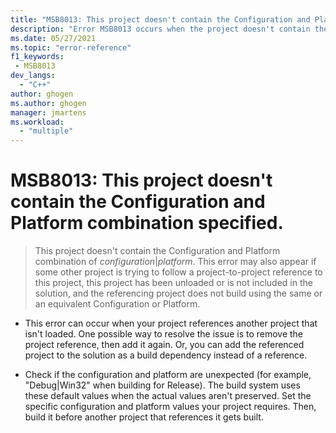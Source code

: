 ```yaml
---
title: "MSB8013: This project doesn't contain the Configuration and Platform combination specified."
description: "Error MSB8013 occurs when the project doesn't contain the Configuration and Platform combination specified."
ms.date: 05/27/2021
ms.topic: "error-reference"
f1_keywords:
 - MSB8013
dev_langs:
  - "C++"
author: ghogen
ms.author: ghogen
manager: jmartens
ms.workload:
  - "multiple"
---
```

# MSB8013: This project doesn't contain the Configuration and Platform combination specified.

> This project doesn't contain the Configuration and Platform combination of *configuration*&vert;*platform*. This error may also appear if some other project is trying to follow a project-to-project reference to this project, this project has been unloaded or is not included in the solution, and the referencing project does not build using the same or an equivalent Configuration or Platform.

- This error can occur when your project references another project that isn't loaded. One possible way to resolve the issue is to remove the project reference, then add it again. Or, you can add the referenced project to the solution as a build dependency instead of a reference.

- Check if the configuration and platform are unexpected (for example, "Debug|Win32" when building for Release). The build system uses these default values when the actual values aren't preserved. Set the specific configuration and platform values your project requires. Then, build it before another project that references it gets built.
